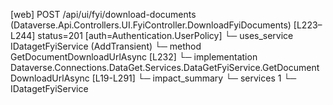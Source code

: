 [web] POST /api/ui/fyi/download-documents  (Dataverse.Api.Controllers.UI.FyiController.DownloadFyiDocuments)  [L223–L244] status=201 [auth=Authentication.UserPolicy]
  └─ uses_service IDatagetFyiService (AddTransient)
    └─ method GetDocumentDownloadUrlAsync [L232]
      └─ implementation Dataverse.Connections.DataGet.Services.DataGetFyiService.GetDocumentDownloadUrlAsync [L19-L291]
  └─ impact_summary
    └─ services 1
      └─ IDatagetFyiService

